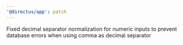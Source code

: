 ```yaml
---
'@directus/app': patch
---
```


Fixed decimal separator normalization for numeric inputs to prevent database errors when using comma as decimal
separator
